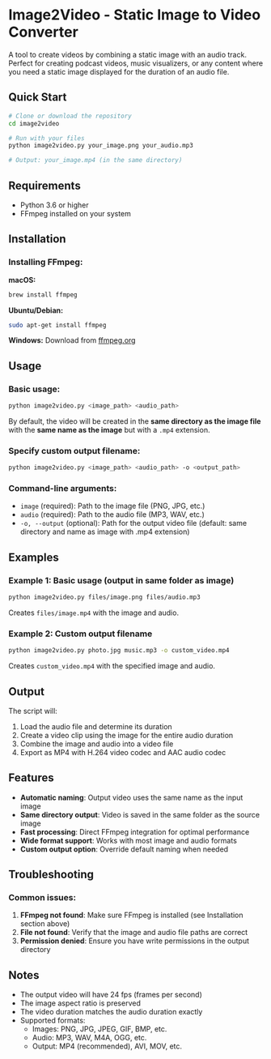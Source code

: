 # Image2Video - Static Image to Video Converter

A tool to create videos by combining a static image with an audio track. Perfect for creating podcast videos, music visualizers, or any content where you need a static image displayed for the duration of an audio file.

## Quick Start

```bash
# Clone or download the repository
cd image2video

# Run with your files
python image2video.py your_image.png your_audio.mp3

# Output: your_image.mp4 (in the same directory)
```

## Requirements

- Python 3.6 or higher
- FFmpeg installed on your system

## Installation

### Installing FFmpeg:

**macOS:**
```bash
brew install ffmpeg
```

**Ubuntu/Debian:**
```bash
sudo apt-get install ffmpeg
```

**Windows:**
Download from [ffmpeg.org](https://ffmpeg.org/download.html)

## Usage

### Basic usage:

```bash
python image2video.py <image_path> <audio_path>
```

By default, the video will be created in the **same directory as the image file** with the **same name as the image** but with a `.mp4` extension.

### Specify custom output filename:

```bash
python image2video.py <image_path> <audio_path> -o <output_path>
```

### Command-line arguments:

- `image` (required): Path to the image file (PNG, JPG, etc.)
- `audio` (required): Path to the audio file (MP3, WAV, etc.)
- `-o, --output` (optional): Path for the output video file (default: same directory and name as image with .mp4 extension)

## Examples

### Example 1: Basic usage (output in same folder as image)
```bash
python image2video.py files/image.png files/audio.mp3
```
Creates `files/image.mp4` with the image and audio.

### Example 2: Custom output filename
```bash
python image2video.py photo.jpg music.mp3 -o custom_video.mp4
```
Creates `custom_video.mp4` with the specified image and audio.

## Output

The script will:
1. Load the audio file and determine its duration
2. Create a video clip using the image for the entire audio duration
3. Combine the image and audio into a video file
4. Export as MP4 with H.264 video codec and AAC audio codec

## Features

- **Automatic naming**: Output video uses the same name as the input image
- **Same directory output**: Video is saved in the same folder as the source image
- **Fast processing**: Direct FFmpeg integration for optimal performance
- **Wide format support**: Works with most image and audio formats
- **Custom output option**: Override default naming when needed

## Troubleshooting

### Common issues:

1. **FFmpeg not found**: Make sure FFmpeg is installed (see Installation section above)
2. **File not found**: Verify that the image and audio file paths are correct
3. **Permission denied**: Ensure you have write permissions in the output directory

## Notes

- The output video will have 24 fps (frames per second)
- The image aspect ratio is preserved
- The video duration matches the audio duration exactly
- Supported formats:
  - Images: PNG, JPG, JPEG, GIF, BMP, etc.
  - Audio: MP3, WAV, M4A, OGG, etc.
  - Output: MP4 (recommended), AVI, MOV, etc.
